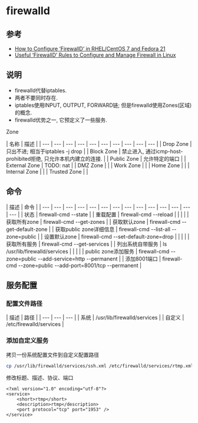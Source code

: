 # firewalld

## 参考

* [How to Configure ‘FirewallD’ in RHEL/CentOS 7 and Fedora 21](https://www.tecmint.com/configure-firewalld-in-centos-7/)
* [Useful ‘FirewallD’ Rules to Configure and Manage Firewall in Linux](https://www.tecmint.com/firewalld-rules-for-centos-7/)

## 说明

* firewalld代替iptables.
* 两者不要同时存在.
* iptables使用INPUT, OUTPUT, FORWARD链; 但是firewalld使用Zones\(区域\)的概念.
* firewalld优势之一, 它预定义了一些服务.

Zone

| 名称 | 描述 |
| --- | --- | --- | --- | --- | --- | --- | --- | --- | --- |
|  Drop Zone |  只出不进; 相当于iptables -j drop |
|  Block Zone |  禁止进入, 通过icmp-host-prohibited拒绝, 只允许本机内建立的连接. |
|  Public Zone |  允许特定的端口 |
|  External Zone |  TODO: nat |
|  DMZ Zone |  |
|  Work Zone |  |
|  Home Zone |  |
|  Internal Zone |  |
|  Trusted Zone |  |

## 命令

| 描述 | 命令 |
| --- | --- | --- | --- | --- | --- | --- | --- | --- | --- | --- | --- | --- | --- |
| 状态 | firewall-cmd --state |
| 重载配置 | firewall-cmd --reload |
|  |  |
| 获取所有zone | firewall-cmd --get-zones |
| 获取默认zone | firewall-cmd --get-default-zone |
| 获取public zone详细信息 | firewall-cmd --list-all --zone=public |
| 设置默认zone | firewall-cmd --set-default-zone=drop |
|  |  |
| 获取所有服务 | firewall-cmd --get-services |
| 列出系统自带服务 | ls /usr/lib/firewalld/services |
|  |  |
| public zone添加服务 | firewall-cmd --zone=public --add-service=http --permanent |
| 添加8001端口 | firewall-cmd --zone=public --add-port=8001/tcp --permanent |

## 服务配置

### 配置文件路径

| 描述 | 路径 |
| --- | --- | --- |
| 系统 | /usr/lib/firewalld/services |
| 自定义 | /etc/firewalld/services |

### 添加自定义服务

拷贝一份系统配置文件到自定义配置路径

```bash
cp /usr/lib/firewalld/services/ssh.xml /etc/firewalld/services/rtmp.xml
```

修改标题、描述、协议、端口

```markup
<?xml version="1.0" encoding="utf-8"?>
<service>
    <short>rtmp</short>
    <description>rtmp</description>
    <port protocol="tcp" port="1953" />
</service>
```

